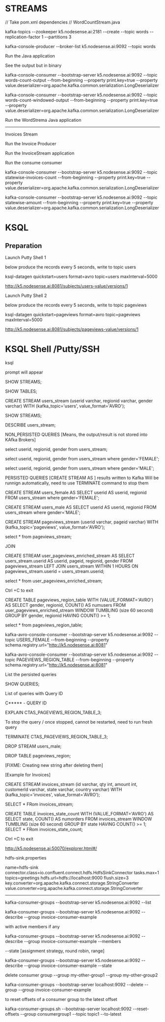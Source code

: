 # STREAMS


// Take pom.xml dependencies
// WordCountStream.java

kafka-topics --zookeeper k5.nodesense.ai:2181 --create --topic words --replication-factor 1 --partitions 3

kafka-console-producer --broker-list k5.nodesense.ai:9092 --topic words
    

Run the Java application
 
See the output but in binary


kafka-console-consumer --bootstrap-server k5.nodesense.ai:9092 --topic words-count-output --from-beginning --property print.key=true  --property value.deserializer=org.apache.kafka.common.serialization.LongDeserializer


kafka-console-consumer --bootstrap-server k5.nodesense.ai:9092 --topic words-count-windowed-output --from-beginning --property print.key=true  --property value.deserializer=org.apache.kafka.common.serialization.LongDeserializer



Run the WordStrema Java application


---
Invoices Stream

Run the Invoice Producer

Run the InvoiceStream application

Run the consume consumer

kafka-console-consumer --bootstrap-server k5.nodesense.ai:9092 --topic statewise-invoices-count --from-beginning --property print.key=true  --property value.deserializer=org.apache.kafka.common.serialization.LongDeserializer

   kafka-console-consumer --bootstrap-server k5.nodesense.ai:9092 --topic statewise-amount --from-beginning --property print.key=true  --property value.deserializer=org.apache.kafka.common.serialization.LongDeserializer

 

# KSQL 

## Preparation

Launch Putty Shell 1

below produce the records every 5 seconds, write to topic users

ksql-datagen quickstart=users format=avro topic=users maxInterval=5000


http://k5.nodesense.ai:8081/subjects/users-value/versions/1

Launch Putty Shell 2

below produce the records every 5 seconds, write to topic pageviews


ksql-datagen quickstart=pageviews format=avro topic=pageviews maxInterval=5000

http://k5.nodesense.ai:8081/subjects/pageviews-value/versions/1

# KSQL Shell /Putty/SSH

ksql 

prompt will appear

SHOW STREAMS;

SHOW TABLES;

CREATE STREAM users_stream (userid varchar, regionid varchar, gender varchar) WITH (kafka_topic='users', value_format='AVRO');

SHOW STREAMS;

DESCRIBE users_stream;

NON_PERSISTED QUERIES [Means, the output/result is not stored into KAfka Brokers]

select userid, regionid, gender from users_stream;

select userid, regionid, gender from users_stream where gender='FEMALE';

select userid, regionid, gender from users_stream where gender='MALE';

PERSISTED QUERIES [CREATE STREAM AS ] results written to Kafka
Will be runnign automatically, need to use TERMINATE command to stop them

CREATE STREAM users_female AS SELECT userid AS userid, regionid FROM users_stream where gender='FEMALE';

CREATE STREAM users_male AS SELECT userid AS userid, regionid FROM users_stream where gender='MALE';


 CREATE STREAM pageviews_stream (userid varchar, pageid varchar) WITH (kafka_topic='pageviews', value_format='AVRO');
 
 select * from pageviews_stream;

JOIN

CREATE STREAM user_pageviews_enriched_stream AS SELECT users_stream.userid AS userid, pageid, regionid, gender FROM pageviews_stream LEFT JOIN users_stream WITHIN 1 HOURS ON pageviews_stream.userid = users_stream.userid;

select * from user_pageviews_enriched_stream;

Ctrl +C to exit

CREATE TABLE pageviews_region_table WITH (VALUE_FORMAT='AVRO') AS SELECT gender, regionid, COUNT() AS numusers FROM user_pageviews_enriched_stream WINDOW TUMBLING (size 60 second) GROUP BY gender, regionid HAVING COUNT() >= 1;

select * from pageviews_region_table;


kafka-avro-console-consumer --bootstrap-server k5.nodesense.ai:9092 --topic USERS_FEMALE --from-beginning --property schema.registry.url="http://k5.nodesense.ai:8081"

kafka-avro-console-consumer --bootstrap-server k5.nodesense.ai:9092 --topic PAGEVIEWS_REGION_TABLE --from-beginning --property schema.registry.url="http://k5.nodesense.ai:8081"


List the persisted queries

SHOW QUERIES;

List of queries with Query ID



C***** - QUERY ID

EXPLAIN CTAS_PAGEVIEWS_REGION_TABLE_3; 


To stop the query / once stopped, cannot be restarted, need to run fresh query

TERMINATE  CTAS_PAGEVIEWS_REGION_TABLE_3;

DROP STREAM  users_male; 


DROP TABLE  pageviews_region;

[FIXME: Creating new string after deleting them]


[Example for Invoices]
 
CREATE STREAM invoices_stream (id varchar, qty int, amount int, customerId varchar, state varchar, country varchar) WITH (kafka_topic='invoices', value_format='AVRO');

SELECT * FRom invoices_stream;

CREATE TABLE invoices_state_count WITH (VALUE_FORMAT='AVRO') AS SELECT state,  COUNT() AS numorders FROM invoices_stream WINDOW TUMBLING (size 60 second) GROUP BY state  HAVING COUNT() >= 1;
SELECT * FRom invoices_state_count;


Ctrl +C to exit



http://k5.nodesense.ai:50070/explorer.html#/

hdfs-sink.properties

name=hdfs-sink
connector.class=io.confluent.connect.hdfs.HdfsSinkConnector
tasks.max=1
topics=greetings
hdfs.url=hdfs://localhost:9000
flush.size=3
key.converter=org.apache.kafka.connect.storage.StringConverter
value.converter=org.apache.kafka.connect.storage.StringConverter

-----





kafka-consumer-groups --bootstrap-server k5.nodesense.ai:9092 --list

kafka-consumer-groups --bootstrap-server k5.nodesense.ai:9092 --describe --group invoice-consumer-example

with active members if any

kafka-consumer-groups --bootstrap-server k5.nodesense.ai:9092 --describe --group invoice-consumer-example --members

 --state [assignment strategy, round robin, range]
 
 kafka-consumer-groups --bootstrap-server k5.nodesense.ai:9092 --describe --group invoice-consumer-example --state 


delete consumer group --group my-other-group1 --group my-other-group2

kafka-consumer-groups --bootstrap-server localhost:9092 --delete --group  --group invoice-consumer-example
 

to reset offsets of a consumer group to the latest offset

kafka-consumer-groups.sh --bootstrap-server localhost:9092 --reset-offsets --group consumergroup1 --topic topic1 --to-latest

